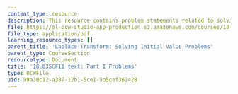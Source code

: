 ```yaml
---
content_type: resource
description: This resource contains problem statements related to solving IVP's.
file: https://ol-ocw-studio-app-production.s3.amazonaws.com/courses/18-03sc-differential-equations-fall-2011/99a30c12a38712b15ce19b5cef362428_MIT18_03SCF11_ps7_s29q.pdf
file_type: application/pdf
learning_resource_types: []
parent_title: 'Laplace Transform: Solving Initial Value Problems'
parent_type: CourseSection
resourcetype: Document
title: '18.03SCF11 text: Part I Problems'
type: OCWFile
uid: 99a30c12-a387-12b1-5ce1-9b5cef362428
---
```

